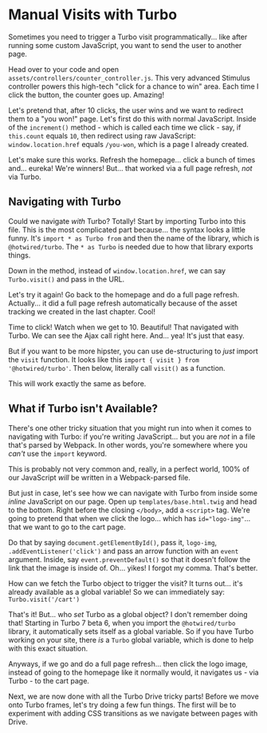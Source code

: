 # Manual Visits with Turbo

Sometimes you need to trigger a Turbo visit programmatically... like after
running some custom JavaScript, you want to send the user to another page.

Head over to your code and open `assets/controllers/counter_controller.js`. This
very advanced Stimulus controller powers this high-tech "click for a chance to
win" area. Each time I click the button, the counter goes up. Amazing!

Let's pretend that, after 10 clicks, the user wins and we want to redirect them to
a "you won!" page. Let's first do this with normal JavaScript. Inside of the
`increment()` method - which is called each time we click - say, if `this.count`
equals `10`, then redirect using raw JavaScript: `window.location.href` equals
`/you-won`, which is a page I already created.

Let's make sure this works. Refresh the homepage... click a bunch of times and...
eureka! We're winners! But... that worked via a full page refresh, *not* via Turbo.

## Navigating with Turbo

Could we navigate *with* Turbo? Totally! Start by importing Turbo into this
file. This is the most complicated part because... the syntax looks a little
funny. It's `import * as Turbo from` and then the name of the library, which
is `@hotwired/turbo`. The `* as Turbo` is needed due to how that library exports
things.

Down in the method, instead of `window.location.href`, we can say `Turbo.visit()`
and pass in the URL.

Let's try it again! Go back to the homepage and do a full page refresh. Actually...
it did a full page refresh automatically because of the asset tracking we
created in the last chapter. Cool!

Time to click! Watch when we get to 10. Beautiful! That navigated with Turbo. We
can see the Ajax call right here. And... yea! It's just that easy.

But if you want to be more hipster, you can use de-structuring to *just* import the
`visit` function. It looks like this `import { visit } from '@hotwired/turbo'`. Then
below, literally call `visit()` as a function.

This will work exactly the same as before.

## What if Turbo isn't Available?

There's one other tricky situation that you might run into when it comes to navigating
with Turbo: if you're writing JavaScript... but you are *not* in a file that's
parsed by Webpack. In other words, you're somewhere where you *can't* use the
`import` keyword.

This is probably not very common and, really, in a perfect world, 100% of our
JavaScript *will* be written in a Webpack-parsed file.

But just in case, let's see how we can navigate with Turbo from inside some
*inline* JavaScript on our page. Open up `templates/base.html.twig` and head to the
bottom. Right before the closing `</body>`, add a `<script>` tag. We're going to pretend
that when we click the logo... which has `id="logo-img"`...  that we want to go to
the cart page.

Do that by saying `document.getElementById()`, pass it, `logo-img`,
`.addEventListener('click')` and pass an arrow function with an `event` argument.
Inside, say `event.preventDefault()` so that it doesn't follow the link that the
image is inside of. Oh... yikes! I forgot my comma. That's better.

How can we fetch the Turbo object to trigger the visit? It turns out... it's already
available as a global variable! So we can immediately say: `Turbo.visit('/cart')`

That's it! But... who *set* Turbo as a global object? I don't remember doing that!
Starting in Turbo 7 beta 6, when you import the `@hotwired/turbo` library, it
automatically sets itself as a global variable. So if you have Turbo working on
your site, there *is* a `Turbo` global variable, which is done to help with this
exact situation.

Anyways, if we go and do a full page refresh... then click the logo image, instead
of going to the homepage like it normally would, it navigates us - via Turbo - to
the cart page.

Next, we are now done with all the Turbo Drive tricky parts! Before we move onto
Turbo frames, let's try doing a few fun things. The first will be to experiment with
adding CSS transitions as we navigate between pages with Drive.
